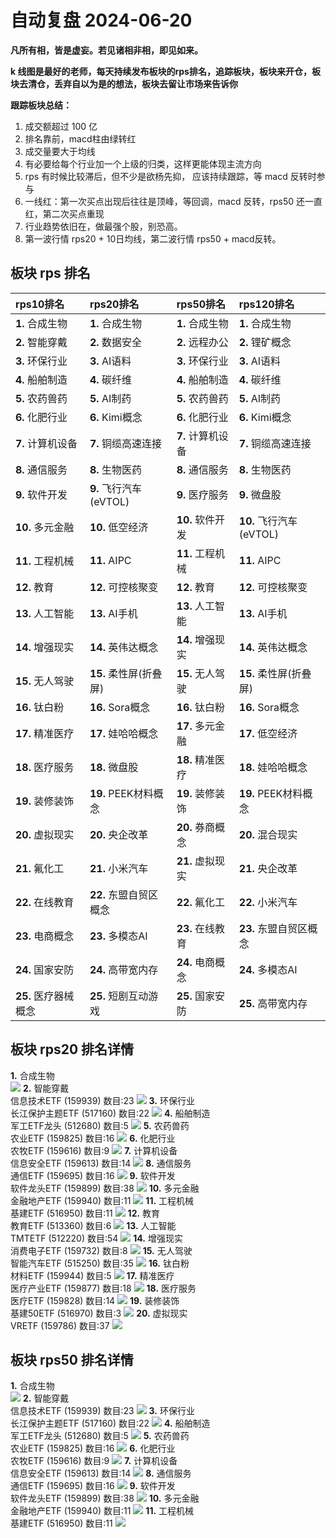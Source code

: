 # 自动复盘 2024-06-20

**凡所有相，皆是虚妄。若见诸相非相，即见如来。**

**k 线图是最好的老师，每天持续发布板块的rps排名，追踪板块，板块来开仓，板块去清仓，丢弃自以为是的想法，板块去留让市场来告诉你**
        
**跟踪板块总结：**
1. 成交额超过 100 亿
2. 排名靠前，macd柱由绿转红
3. 成交量要大于均线
4. 有必要给每个行业加一个上级的归类，这样更能体现主流方向
5. rps 有时候比较滞后，但不少是欲杨先抑， 应该持续跟踪，等 macd 反转时参与
6. 一线红：第一次买点出现后往往是顶峰，等回调，macd 反转，rps50 还一直红，第二次买点重现
7. 行业趋势依旧在，做最强个股，别恐高。
8. 第一波行情 rps20 + 10日均线，第二波行情 rps50 + macd反转。
        
## 板块 rps 排名
| rps10排名            | rps20排名              | rps50排名         | rps120排名              |
|:---------------------|:-----------------------|:------------------|:------------------------|
| **1.** 合成生物      | **1.** 合成生物        | **1.** 合成生物   | **1.** 合成生物         |
| **2.** 智能穿戴      | **2.** 数据安全        | **2.** 远程办公   | **2.** 锂矿概念         |
| **3.** 环保行业      | **3.** AI语料          | **3.** 环保行业   | **3.** AI语料           |
| **4.** 船舶制造      | **4.** 碳纤维          | **4.** 船舶制造   | **4.** 碳纤维           |
| **5.** 农药兽药      | **5.** AI制药          | **5.** 农药兽药   | **5.** AI制药           |
| **6.** 化肥行业      | **6.** Kimi概念        | **6.** 化肥行业   | **6.** Kimi概念         |
| **7.** 计算机设备    | **7.** 铜缆高速连接    | **7.** 计算机设备 | **7.** 铜缆高速连接     |
| **8.** 通信服务      | **8.** 生物医药        | **8.** 通信服务   | **8.** 生物医药         |
| **9.** 软件开发      | **9.** 飞行汽车(eVTOL) | **9.** 医疗服务   | **9.** 微盘股           |
| **10.** 多元金融     | **10.** 低空经济       | **10.** 软件开发  | **10.** 飞行汽车(eVTOL) |
| **11.** 工程机械     | **11.** AIPC           | **11.** 工程机械  | **11.** AIPC            |
| **12.** 教育         | **12.** 可控核聚变     | **12.** 教育      | **12.** 可控核聚变      |
| **13.** 人工智能     | **13.** AI手机         | **13.** 人工智能  | **13.** AI手机          |
| **14.** 增强现实     | **14.** 英伟达概念     | **14.** 增强现实  | **14.** 英伟达概念      |
| **15.** 无人驾驶     | **15.** 柔性屏(折叠屏) | **15.** 无人驾驶  | **15.** 柔性屏(折叠屏)  |
| **16.** 钛白粉       | **16.** Sora概念       | **16.** 钛白粉    | **16.** Sora概念        |
| **17.** 精准医疗     | **17.** 娃哈哈概念     | **17.** 多元金融  | **17.** 低空经济        |
| **18.** 医疗服务     | **18.** 微盘股         | **18.** 精准医疗  | **18.** 娃哈哈概念      |
| **19.** 装修装饰     | **19.** PEEK材料概念   | **19.** 装修装饰  | **19.** PEEK材料概念    |
| **20.** 虚拟现实     | **20.** 央企改革       | **20.** 券商概念  | **20.** 混合现实        |
| **21.** 氟化工       | **21.** 小米汽车       | **21.** 虚拟现实  | **21.** 央企改革        |
| **22.** 在线教育     | **22.** 东盟自贸区概念 | **22.** 氟化工    | **22.** 小米汽车        |
| **23.** 电商概念     | **23.** 多模态AI       | **23.** 在线教育  | **23.** 东盟自贸区概念  |
| **24.** 国家安防     | **24.** 高带宽内存     | **24.** 电商概念  | **24.** 多模态AI        |
| **25.** 医疗器械概念 | **25.** 短剧互动游戏   | **25.** 国家安防  | **25.** 高带宽内存      |
## 板块 rps20 排名详情
**1.** 合成生物<br/>
 ![](https://sykent-blog-image.oss-cn-beijing.aliyuncs.com/quant/image/2024/6/1718870627787-tmp.jpg)
**2.** 智能穿戴<br/>信息技术ETF (159939) 数目:23
 ![](https://sykent-blog-image.oss-cn-beijing.aliyuncs.com/quant/image/2024/6/1718870628620-tmp.jpg)
**3.** 环保行业<br/>长江保护主题ETF (517160) 数目:22
 ![](https://sykent-blog-image.oss-cn-beijing.aliyuncs.com/quant/image/2024/6/1718870629013-tmp.jpg)
**4.** 船舶制造<br/>军工ETF龙头 (512680) 数目:5
 ![](https://sykent-blog-image.oss-cn-beijing.aliyuncs.com/quant/image/2024/6/1718870629389-tmp.jpg)
**5.** 农药兽药<br/>农业ETF (159825) 数目:16
 ![](https://sykent-blog-image.oss-cn-beijing.aliyuncs.com/quant/image/2024/6/1718870629751-tmp.jpg)
**6.** 化肥行业<br/>农牧ETF (159616) 数目:9
 ![](https://sykent-blog-image.oss-cn-beijing.aliyuncs.com/quant/image/2024/6/1718870630104-tmp.jpg)
**7.** 计算机设备<br/>信息安全ETF (159613) 数目:14
 ![](https://sykent-blog-image.oss-cn-beijing.aliyuncs.com/quant/image/2024/6/1718870630502-tmp.jpg)
**8.** 通信服务<br/>通信ETF (159695) 数目:16
 ![](https://sykent-blog-image.oss-cn-beijing.aliyuncs.com/quant/image/2024/6/1718870630887-tmp.jpg)
**9.** 软件开发<br/>软件龙头ETF (159899) 数目:38
 ![](https://sykent-blog-image.oss-cn-beijing.aliyuncs.com/quant/image/2024/6/1718870631260-tmp.jpg)
**10.** 多元金融<br/>金融地产ETF (159940) 数目:11
 ![](https://sykent-blog-image.oss-cn-beijing.aliyuncs.com/quant/image/2024/6/1718870631629-tmp.jpg)
**11.** 工程机械<br/>基建ETF (516950) 数目:11
 ![](https://sykent-blog-image.oss-cn-beijing.aliyuncs.com/quant/image/2024/6/1718870631978-tmp.jpg)
**12.** 教育<br/>教育ETF (513360) 数目:6
 ![](https://sykent-blog-image.oss-cn-beijing.aliyuncs.com/quant/image/2024/6/1718870632351-tmp.jpg)
**13.** 人工智能<br/>TMTETF (512220) 数目:54
 ![](https://sykent-blog-image.oss-cn-beijing.aliyuncs.com/quant/image/2024/6/1718870632695-tmp.jpg)
**14.** 增强现实<br/>消费电子ETF (159732) 数目:8
 ![](https://sykent-blog-image.oss-cn-beijing.aliyuncs.com/quant/image/2024/6/1718870633073-tmp.jpg)
**15.** 无人驾驶<br/>智能汽车ETF (515250) 数目:35
 ![](https://sykent-blog-image.oss-cn-beijing.aliyuncs.com/quant/image/2024/6/1718870633477-tmp.jpg)
**16.** 钛白粉<br/>材料ETF (159944) 数目:5
 ![](https://sykent-blog-image.oss-cn-beijing.aliyuncs.com/quant/image/2024/6/1718870633833-tmp.jpg)
**17.** 精准医疗<br/>医疗产业ETF (159877) 数目:18
 ![](https://sykent-blog-image.oss-cn-beijing.aliyuncs.com/quant/image/2024/6/1718870634212-tmp.jpg)
**18.** 医疗服务<br/>医疗ETF (159828) 数目:14
 ![](https://sykent-blog-image.oss-cn-beijing.aliyuncs.com/quant/image/2024/6/1718870634568-tmp.jpg)
**19.** 装修装饰<br/>基建50ETF (516970) 数目:3
 ![](https://sykent-blog-image.oss-cn-beijing.aliyuncs.com/quant/image/2024/6/1718870634902-tmp.jpg)
**20.** 虚拟现实<br/>VRETF (159786) 数目:37
 ![](https://sykent-blog-image.oss-cn-beijing.aliyuncs.com/quant/image/2024/6/1718870635262-tmp.jpg)

## 板块 rps50 排名详情
**1.** 合成生物<br/>
 ![](https://sykent-blog-image.oss-cn-beijing.aliyuncs.com/quant/image/2024/6/1718870635618-tmp.jpg)
**2.** 智能穿戴<br/>信息技术ETF (159939) 数目:23
 ![](https://sykent-blog-image.oss-cn-beijing.aliyuncs.com/quant/image/2024/6/1718870635983-tmp.jpg)
**3.** 环保行业<br/>长江保护主题ETF (517160) 数目:22
 ![](https://sykent-blog-image.oss-cn-beijing.aliyuncs.com/quant/image/2024/6/1718870636302-tmp.jpg)
**4.** 船舶制造<br/>军工ETF龙头 (512680) 数目:5
 ![](https://sykent-blog-image.oss-cn-beijing.aliyuncs.com/quant/image/2024/6/1718870636688-tmp.jpg)
**5.** 农药兽药<br/>农业ETF (159825) 数目:16
 ![](https://sykent-blog-image.oss-cn-beijing.aliyuncs.com/quant/image/2024/6/1718870637046-tmp.jpg)
**6.** 化肥行业<br/>农牧ETF (159616) 数目:9
 ![](https://sykent-blog-image.oss-cn-beijing.aliyuncs.com/quant/image/2024/6/1718870637370-tmp.jpg)
**7.** 计算机设备<br/>信息安全ETF (159613) 数目:14
 ![](https://sykent-blog-image.oss-cn-beijing.aliyuncs.com/quant/image/2024/6/1718870637717-tmp.jpg)
**8.** 通信服务<br/>通信ETF (159695) 数目:16
 ![](https://sykent-blog-image.oss-cn-beijing.aliyuncs.com/quant/image/2024/6/1718870638066-tmp.jpg)
**9.** 软件开发<br/>软件龙头ETF (159899) 数目:38
 ![](https://sykent-blog-image.oss-cn-beijing.aliyuncs.com/quant/image/2024/6/1718870638407-tmp.jpg)
**10.** 多元金融<br/>金融地产ETF (159940) 数目:11
 ![](https://sykent-blog-image.oss-cn-beijing.aliyuncs.com/quant/image/2024/6/1718870638763-tmp.jpg)
**11.** 工程机械<br/>基建ETF (516950) 数目:11
 ![](https://sykent-blog-image.oss-cn-beijing.aliyuncs.com/quant/image/2024/6/1718870639117-tmp.jpg)
